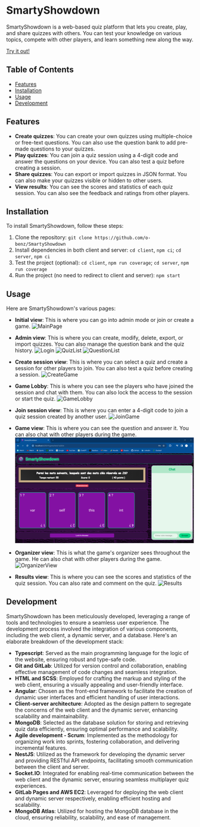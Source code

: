 # SmartyShowdown

SmartyShowdown is a web-based quiz platform that lets you create, play, and share quizzes with others. You can test your knowledge on various topics, compete with other players, and learn something new along the way.

[Try it out!](http://polytechnique-montr-al.gitlab.io/log2990/20241/equipe-101/LOG2990-101/#/home)

## Table of Contents
- [Features](#features)
- [Installation](#installation)
- [Usage](#usage)
- [Development](#development)

## Features

- **Create quizzes**: You can create your own quizzes using multiple-choice or free-text questions. You can also use the question bank to add pre-made questions to your quizzes.
- **Play quizzes**: You can join a quiz session using a 4-digit code and answer the questions on your device. You can also test a quiz before creating a session.
- **Share quizzes**: You can export or import quizzes in JSON format. You can also make your quizzes visible or hidden to other users.
- **View results**: You can see the scores and statistics of each quiz session. You can also see the feedback and ratings from other players.

## Installation

To install SmartyShowdown, follow these steps:

1. Clone the repository: `git clone https://github.com/o-benz/SmartyShowdown`
2. Install dependencies in both client and server: `cd client`, `npm ci`; `cd server`, `npm ci`
3. Test the project (optional): `cd client`, `npm run coverage`; `cd server`, `npm run coverage`
4. Run the project (no need to redirect to client and server): `npm start`

## Usage

Here are SmartyShowdown's various pages:

- **Initial view**: This is where you can go into admin mode or join or create a game.
![MainPage](/doc/main-page.png)

- **Admin view**: This is where you can create, modify, delete, export, or import quizzes. You can also manage the question bank and the quiz history.
![Login](/doc/login.png)
![QuizList](/doc/admin-quiz-list.png)
![QuestionList](/doc/admin-quiz-question-list.png)

- **Create session view**: This is where you can select a quiz and create a session for other players to join. You can also test a quiz before creating a session.
![CreateGame](/doc/create-game.png)

- **Game Lobby**: This is where you can see the players who have joined the session and chat with them. You can also lock the access to the session or start the quiz.
![GameLobby](/doc/lobby.png)

- **Join session view**: This is where you can enter a 4-digit code to join a quiz session created by another user.
![JoinGame](/doc/join-game.png)

- **Game view**: This is where you can see the question and answer it. You can also chat with other players during the game.
![GameQCM](/doc/game-qcm.png)

- **Organizer view**: This is what the game's organizer sees throughout the game. He can also chat with other players during the game.
![OrganizerView](/doc/organizer-view.png)

- **Results view**: This is where you can see the scores and statistics of the quiz session. You can also rate and comment on the quiz.
![Results](/doc/results.png)

## Development

SmartyShowdown has been meticulously developed, leveraging a range of tools and technologies to ensure a seamless user experience. The development process involved the integration of various components, including the web client, a dynamic server, and a database. Here's an elaborate breakdown of the development stack:

- **Typescript**: Served as the main programming language for the logic of the website, ensuring robust and type-safe code.
- **Git and GitLab**: Utilized for version control and collaboration, enabling effective management of code changes and seamless integration.
- **HTML and SCSS**: Employed for crafting the markup and styling of the web client, ensuring a visually appealing and user-friendly interface.
- **Angular**: Chosen as the front-end framework to facilitate the creation of dynamic user interfaces and efficient handling of user interactions.
- **Client-server architecture**: Adopted as the design pattern to segregate the concerns of the web client and the dynamic server, enhancing scalability and maintainability.
- **MongoDB**: Selected as the database solution for storing and retrieving quiz data efficiently, ensuring optimal performance and scalability.
- **Agile development - Scrum**: Implemented as the methodology for organizing work into sprints, fostering collaboration, and delivering incremental features.
- **NestJS**: Utilized as the framework for developing the dynamic server and providing RESTful API endpoints, facilitating smooth communication between the client and server.
- **Socket.IO**: Integrated for enabling real-time communication between the web client and the dynamic server, ensuring seamless multiplayer quiz experiences.
- **GitLab Pages and AWS EC2**: Leveraged for deploying the web client and dynamic server respectively, enabling efficient hosting and scalability.
- **MongoDB Atlas**: Utilized for hosting the MongoDB database in the cloud, ensuring reliability, scalability, and ease of management.
